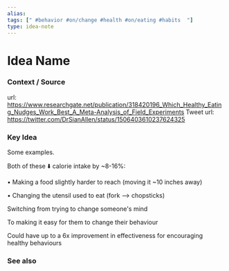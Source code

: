 ```yaml
---
alias: 
tags: [" #behavior #on/change #health #on/eating #habits  "]
type: idea-note
---
```

# Idea Name

### Context / Source
url: https://www.researchgate.net/publication/318420196_Which_Healthy_Eating_Nudges_Work_Best_A_Meta-Analysis_of_Field_Experiments
Tweet url: https://twitter.com/DrSianAllen/status/1506403610237624325

### Key Idea

Some examples.

Both of these ⬇️ calorie intake by ~8-16%:

• Making a food slightly harder to reach (moving it ~10 inches away)

• Changing the utensil used to eat (fork --> chopsticks)

Switching from trying to change someone's mind

To making it easy for them to change their behaviour

Could have up to a 6x improvement in effectiveness for encouraging healthy behaviours

### See also
